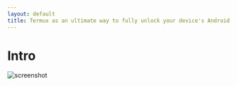 ```yaml
---
layout: default
title: Termux as an ultimate way to fully unlock your device's Android OS potential
---
```



# Intro

![screenshot](https://starlinq.github.com/Termux/images/Screenshot_20171123-232304.png)
